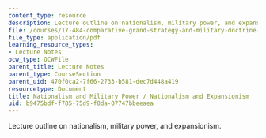 ```yaml
---
content_type: resource
description: Lecture outline on nationalism, military power, and expansionism.
file: /courses/17-484-comparative-grand-strategy-and-military-doctrine-fall-2004/b9475bdff78575d9f8da07747bbeeaea_nationalismandmilitarypower_9_29v2.pdf
file_type: application/pdf
learning_resource_types:
- Lecture Notes
ocw_type: OCWFile
parent_title: Lecture Notes
parent_type: CourseSection
parent_uid: 470f0ca2-7f66-2733-b581-dec7d448a419
resourcetype: Document
title: Nationalism and Military Power / Nationalism and Expansionism
uid: b9475bdf-f785-75d9-f8da-07747bbeeaea
---
```

Lecture outline on nationalism, military power, and expansionism.

